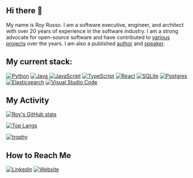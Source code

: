 ## Hi there 👋

My name is Roy Russo. I am a software executive, engineer, and architect with over 20 years of experience in the software industry.
I am a strong advocate for open-source software and have contributed to [various projects](https://www.royrusso.com/projects/) over the years. I am also a published [author](https://www.manning.com/books/elasticsearch-in-action) and [speaker](https://www.royrusso.com/presentations/).

## My current stack:

[![Python](https://img.shields.io/badge/Python-3776AB?logo=python&logoColor=fff)](#)
[![Java](https://img.shields.io/badge/Java-%23ED8B00.svg?logo=openjdk&logoColor=white)](#)
[![JavaScript](https://img.shields.io/badge/JavaScript-F7DF1E.svg?logo=javascript&logoColor=black)](#)
[![TypeScript](https://img.shields.io/badge/TypeScript-007ACC.svg?logo=typescript&logoColor=white)](#)
[![React](https://img.shields.io/badge/React-%2320232a.svg?logo=react&logoColor=%2361DAFB)](#)
[![SQLite](https://img.shields.io/badge/SQLite-%2307405e.svg?logo=sqlite&logoColor=white)](#)
[![Postgres](https://img.shields.io/badge/Postgres-%23316192.svg?logo=postgresql&logoColor=white)](#)
[![Elasticsearch](https://img.shields.io/badge/Elasticsearch-3005571.svg?logo=elasticsearch&logoColor=)](#)
[![Visual Studio Code](https://custom-icon-badges.demolab.com/badge/Visual%20Studio%20Code-0078d7.svg?logo=vsc&logoColor=white)](#)

## My Activity

[![Roy's GitHub stats](https://github-readme-stats-one-bice.vercel.app/api?username=royrusso&langs_count=10&layout=compact&role=OWNER,ORGANIZATION_MEMBER,COLLABORATOR&theme=dark&show_icons=true)](#)

[![Top Langs](https://github-readme-stats.vercel.app/api/top-langs/?username=royrusso&layout=compact&theme=dark&size_weight=0.5&count_weight=.5)](#)

[![trophy](https://github-profile-trophy.vercel.app/?username=royrusso&theme=onedark)](#)

## How to Reach Me

[![Linkedin](https://img.shields.io/badge/LinkedIn-0077B5?logo=linkedin&logoColor=white)](https://www.linkedin.com/in/royrusso)
[![Website](https://img.shields.io/badge/Website-royrusso.com-1DA1F2?logo=docusaurus&logoColor=white)](https://royrusso.com)
